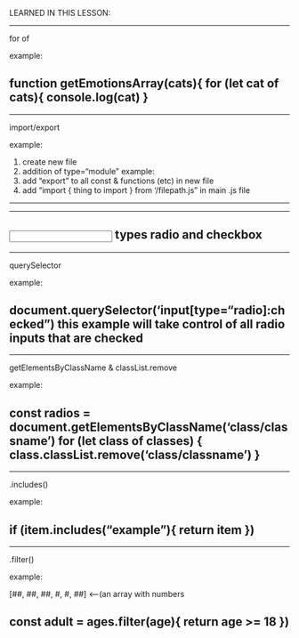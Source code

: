 LEARNED IN THIS LESSON:


--------------------
for of

example: 

function getEmotionsArray(cats){
    for (let cat of cats){
        console.log(cat)
    }
--------------------


--------------------
import/export

example:

1. create new file
2. addition of type=“module”
example: <script src="index.js" type="module"></script>
3. add “export” to all const & functions (etc) in new file
4. add “import { thing to import } from ‘/filepath.js” in main .js file
--------------------


--------------------
<input> types radio and checkbox
--------------------


--------------------
querySelector

example:

document.querySelector(‘input[type=“radio]:checked”)
this example will take control of all radio inputs that are checked
--------------------


--------------------
getElementsByClassName & classList.remove

example:

const radios =  document.getElementsByClassName(‘class/classname’)
	for (let class of classes) {
		class.classList.remove(‘class/classname’)
	}
--------------------


--------------------
.includes()

example: 

if (item.includes(“example”){
	return item
	})
--------------------


--------------------
.filter()

example:

[##, ##, ##, #, #, ##]   <—(an array with numbers

const adult = ages.filter(age){
	return age >= 18
})
--------------------